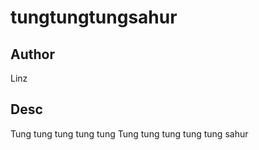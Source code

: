 # tungtungtungsahur

## Author
Linz

## Desc
Tung tung tung tung tung Tung tung tung tung tung sahur
